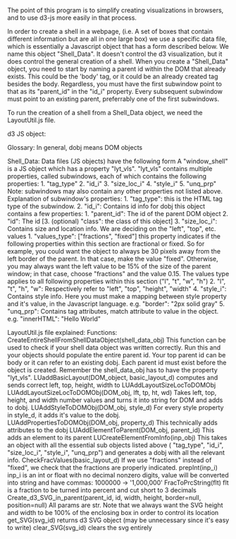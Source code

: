 

The point of this program is to simplify creating visualizations
    in browsers, and to use d3-js more easily in that process.

In order to create a shell in a webpage, (i.e. A set of boxes
    that contain different information but are all in one
    large box) we use a specific data file, which is essentially
    a Javascript object that has a form described below. We
    name this object "Shell_Data". It doesn't control
    the d3 visualization, but it does control
    the general creation of a shell. When you create a "Shell_Data"
    object, you need to start by naming a parent id within the DOM
    that already exists. This could be the 'body' tag, or it could
    be an already created tag besides the body. Regardless, you must
    have the first subwindow point to that as its "parent_id" in the
    "id_i" property. Every subsequent subwindow must point to an existing
    parent, preferrably one of the first subwindows.

To run the creation of a shell from a Shell_Data object, we need
    the LayoutUtil.js file.


d3 JS object:
    


Glossary:
    In general, dobj means DOM objects

Shell_Data:
    Data files (JS objects) have the following form
        A "window_shell" is a JS object which has
        a property "lyt_vls".
        "lyt_vls" contains multiple properties,
            called subwindows, each of which contains the following 
            properties:
                1. "tag_type"
                2. "id_i"
                3. "size_loc_i"
                4. "style_i"
                5. "unq_prp"
            Note: subwindows may also contain any other properties
                not listed above.
        Explanation of subwindow's properties:
            1. "tag_type":
                this is the HTML tag type of the subwindow.
            2. "id_i": Contains id info for dobj
                this object contains a few properties:
                    1. "parent_id": The id of the parent DOM object
                    2. "id": The id 
                    [3. (optional) "class": the class of this object]
            3. "size_loc_i": Contains size and location info.
                We are deciding on the "left", "top", etc. values
                    1. "values_type": ["fractions", "fixed"]
                        this property indicates if the 
                        following properties within this section
                        are fractional or fixed. So for example,
                        you could want the object to always be 
                        30 pixels away from the left border of the
                        parent. In that case,
                        make the value "fixed". Otherwise, you may
                        always want the left value to be 15% of the
                        size of the parent window; in that case,
                        choose "fractions" and the value 0.15. 
                        The values type applies
                        to all following properties within this 
                        section ("l", "t", "w", "h")
                    2. "l", "t", "h", "w": Respectively refer to
                        "left", "top", "height", "width"
            4. "style_i": Contains style info.
                Here you must make a mapping between style property
                    and it's value, in the Javascript language.
                    e.g. "border": "2px solid gray"
            5. "unq_prp": Contains tag attributes, match
                attribute to value in the object. e.g. 
                    "innerHTML": "Hello World"



LayoutUtil.js file explained:
    Functions:
        CreateEntireShellFromShellDataObject(shell_data_obj)
            This function can be used to check if your shell
            data object was written correctly. Run this and
            your objects should populate the entire parent
            id. Your top parent id can be body or it can
            refer to an existing dobj. Each parent id
            must exist before the object is created. Remember
            the shell_data_obj has to have the property "lyt_vls".
        LUaddBasicLayout(DOM_object, basic_layout_d)
            computes and sends correct left, top, height, width 
            to LUAddLayoutSizeLocToDOMObj
        LUAddLayoutSizeLocToDOMObj(DOM_obj, lft, tp, ht, wd)
            Takes left, top, height, and width number values
                and turns it into string for DOM and adds to dobj.
        LUAddStyleToDOMObj(DOM_obj, style_d)
            For every style property in style_d, it adds it's value
                to the dobj.
        LUAddPropertiesToDOMObj(DOM_obj, property_d)
            This technically adds attributes to the dobj
        LUAddElementToParent(DOM_obj, parent_id)
            This adds an element to its parent
        LUCreateElementFromInfo(inp_obj)
            This takes an object with all the essential
                sub objects listed above ( "tag_type",
                "id_i", "size_loc_i", "style_i", "unq_prp")
                and generates a dobj with all the relevant info.
        CheckFracValues(basic_layout_d)
            If we use "fractions" instead of "fixed", we check
                that the fractions are properly indicated.
        prepInt(inp_i)
            inp_i is an int or float with no decimal nonzero digits, 
            value will be converted into
            string and have commas: 1000000 -> '1,000,000'
        FracToPrcString(flt)
            flt is a fraction to be turned into percent and cut short to 3 decimals
        Create_d3_SVG_in_parent(parent_id, id, width, height, border=null, position=null)
            All params are str.  Note that we always want the SVG height and width to
            be 100% of the enclosing box in order to control its location
        get_SVG(svg_id)
            returns d3 SVG object (may be unnecessary since it's easy to write)
        clear_SVG(svg_id)
            clears the svg entirely


